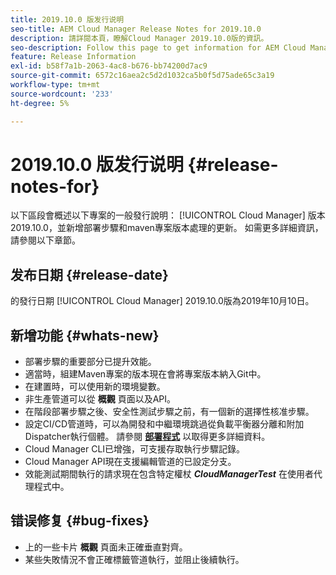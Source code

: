 ```yaml
---
title: 2019.10.0 版发行说明
seo-title: AEM Cloud Manager Release Notes for 2019.10.0
description: 請詳閱本頁，瞭解Cloud Manager 2019.10.0版的資訊。
seo-description: Follow this page to get information for AEM Cloud Manager Release 2019.10.0.
feature: Release Information
exl-id: b58f7a1b-2063-4ac8-b676-bb74200d7ac9
source-git-commit: 6572c16aea2c5d2d1032ca5b0f5d75ade65c3a19
workflow-type: tm+mt
source-wordcount: '233'
ht-degree: 5%

---
```


# 2019.10.0 版发行说明 {#release-notes-for}

以下區段會概述以下專案的一般發行說明： [!UICONTROL Cloud Manager] 版本2019.10.0，並新增部署步驟和maven專案版本處理的更新。
如需更多詳細資訊，請參閱以下章節。

## 发布日期 {#release-date}

的發行日期 [!UICONTROL Cloud Manager] 2019.10.0版為2019年10月10日。

## 新增功能 {#whats-new}

* 部署步驟的重要部分已提升效能。
* 適當時，組建Maven專案的版本現在會將專案版本納入Git中。
* 在建置時，可以使用新的環境變數。
* 非生產管道可以從 **概觀** 頁面以及API。
* 在階段部署步驟之後、安全性測試步驟之前，有一個新的選擇性核准步驟。
* 設定CI/CD管道時，可以為開發和中繼環境跳過從負載平衡器分離和附加Dispatcher執行個體。
請參閱 **[部署程式](/help/using/code-deployment.md)** 以取得更多詳細資料。
* Cloud Manager CLI已增強，可支援存取執行步驟記錄。
* Cloud Manager API現在支援編輯管道的已設定分支。
* 效能測試期間執行的請求現在包含特定權杖 ***CloudManagerTest*** 在使用者代理程式中。

## 错误修复 {#bug-fixes}

* 上的一些卡片 **概觀** 頁面未正確垂直對齊。
* 某些失敗情況不會正確標籤管道執行，並阻止後續執行。
